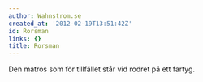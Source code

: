 ```yaml
---
author: Wahnstrom.se
created_at: '2012-02-19T13:51:42Z'
id: Rorsman
links: {}
title: Rorsman
---
```


Den matros som för tillfället står vid rodret på ett fartyg.